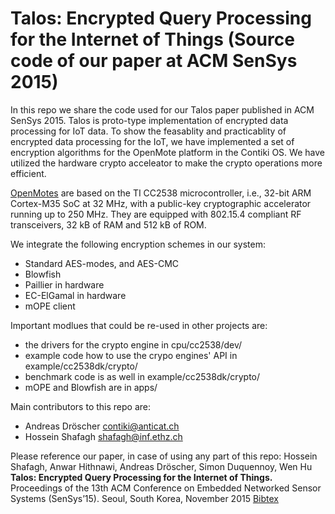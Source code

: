 Talos: Encrypted Query Processing for the Internet of Things (Source code of our paper at ACM SenSys 2015)
============================

In this repo we share the code used for our Talos paper published in ACM SenSys 2015.
Talos is proto-type implementation of encrypted data processing for IoT data. To show the feasablity and practicablity of encrypted data processing for the IoT, we have implemented a set of encryption algorithms for the OpenMote platform in the Contiki OS. We have utilized the hardware crypto acceleator to make the crypto operations more efficient.

[OpenMotes](http://www.openmote.com/) are based on the TI CC2538 microcontroller, i.e., 32-bit ARM Cortex-M35 SoC at 32 MHz, with a public-key cryptographic accelerator running up to 250 MHz. They are equipped with 802.15.4 compliant RF transceivers, 32 kB of RAM and 512 kB of ROM.

We integrate the following encryption schemes in our system:
  * Standard AES-modes, and AES-CMC
  * Blowfish
  * Paillier in hardware
  * EC-ElGamal in hardware
  * mOPE client

Important modlues that could be re-used in other projects are:
  * the drivers for the crypto engine in cpu/cc2538/dev/
  * example code how to use the crypo engines' API in example/cc2538dk/crypto/
  * benchmark code is as well in example/cc2538dk/crypto/
  * mOPE and Blowfish are in apps/

Main contributors to this repo are:
 * Andreas Dröscher <contiki@anticat.ch>
 * Hossein Shafagh <shafagh@inf.ethz.ch>

Please reference our paper, in case of using any part of this repo:
Hossein Shafagh, Anwar Hithnawi, Andreas Dröscher, Simon Duquennoy, Wen Hu
**Talos: Encrypted Query Processing for the Internet of Things.**
Proceedings of the 13th ACM Conference on Embedded Networked Sensor Systems (SenSys’15). Seoul, South Korea, November 2015
[Bibtex](http://www.vs.inf.ethz.ch/publ/bibtex.html?file=papers/mshafagh_SenSys15_Talos)

